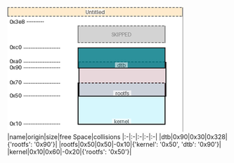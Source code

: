 ![memory map diagram](test_generate_doc_example_collisions_cropped.png)
|name|origin|size|free Space|collisions
|:-|:-|:-|:-|:-|
|<span style='color:(41, 28, 31)'>dtb</span>|0x90|0x30|0x328|{'rootfs': '0x90'}|
|<span style='color:(57, 41, 29)'>rootfs</span>|0x50|0x50|-0x10|{'kernel': '0x50', 'dtb': '0x90'}|
|<span style='color:(45, 65, 13)'>kernel</span>|0x10|0x60|-0x20|{'rootfs': '0x50'}|
